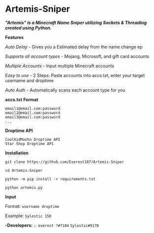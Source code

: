 # Artemis-Sniper

***"Artemis" is a Minecraft Name Sniper utilizing Sockets &amp; Threading created using Python.***

**Features**

  *Auto Delay*
      - Gives you a Estimated delay from the name change ep
      
  *Supports all account types*
      - Mojang, Microsoft, and gift card accounts
      
  *Multiple Accounts*
      - Input multiple Minecraft accounts
      
  *Easy to use* 
      - 2 Steps: Paste accounts into accs.txt, enter your target username and droptime
      
  *Auto Auth* 
      - Automatically scans each account type for you

**accs.txt Format**
```
email1@email.com:password
email2@email.com:password
email3@email.com:password
...
```

**Droptime API**
```
CoolKidMacho Droptime API
Star Shop Droptime API
```

**Installation**

`git clone https://github.com/Everest187/Artemis-Sniper`

`cd Artemis-Sniper`

`python -m pip install -r requirements.txt`

`python artemis.py`

**Input**

Format: `username droptime`

Example: `Sylestic 150`

**-Developers:** `; everest ?#7184` `Sylestic#9170`
